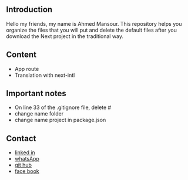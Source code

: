 <!-- @format -->

## Introduction

Hello my friends, my name is Ahmed Mansour. This repository helps you organize the files that you will put and delete the default files after you download the Next project in the traditional way.

## Content

-   App route
-   Translation with next-intl

## Important notes

-   On line 33 of the .gitignore file, delete #
-   change name folder
-   change name project in package.json

## Contact

-   [linked in](https://www.linkedin.com/in/ahmed-mansour-hamed/)
-   [whatsApp](https://wa.me/201019472864?text=Hello%20Engineer%20Ahmed)
-   [git hub](https://github.com/ahmedmansour779)
-   [face book](https://www.facebook.com/ahmed.mask.184)

